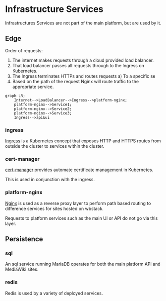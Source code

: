 # Infrastructure Services

Infrastructures Services are not part of the main platform, but are used by it.

## Edge

Order of requests:

1) The internet makes requests through a cloud provided load balancer.
2) That load balancer passes all requests through to the Ingress on Kubernetes.
3) The Ingress terminates HTTPs and routes requests
  a) To a specific se
4) Based on the path of the request Nginx will route traffic to the appropriate service.

```mermaid
graph LR;
    Internet-->LoadBalancer-->Ingress-->platform-nginx;
    platform-nginx-->Service1;
    platform-nginx-->Service2;
    platform-nginx-->Service3;
    Ingress-->api&ui
```

### ingress

[Ingress](https://kubernetes.io/docs/concepts/services-networking/ingress/#what-is-ingress) is a Kubernetes concept that exposes HTTP and HTTPS routes from outside the cluster to services within the cluster.

### cert-manager

[cert-manager](https://cert-manager.io/) provides automate certificate management in Kubernetes.

This is used in conjunction with the ingress.

### platform-nginx

[Nginx](https://www.nginx.com/) is used as a reverse proxy layer to perform path based routing to difference services for sites hosted on wbstack.

Requests to platform services such as the main UI or API do not go via this layer.

## Persistence

### sql

An sql service running MariaDB operates for both the main platform API and MediaWiki sites.

### redis

Redis is used by a variety of deployed services.
